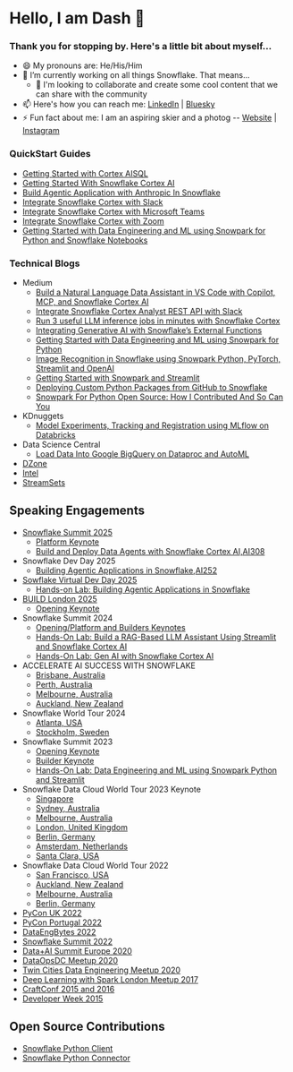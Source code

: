 # Hello, I am Dash 👋

### Thank you for stopping by. Here's a little bit about myself...

- 😄 My pronouns are: He/His/Him
- 🔭 I’m currently working on all things Snowflake. That means...
   - 👯 I'm looking to collaborate and create some cool content that we can share with the community
- 📫 Here's how you can reach me: [LinkedIn](https://www.linkedin.com/in/dash-desai/) | [Bluesky](https://bsky.app/profile/iamontheinet.bsky.social)
- ⚡ Fun fact about me: I am an aspiring skier and a photog -- [Website](https://www.natureunraveled.com/) | [Instagram](https://www.instagram.com/nature.unraveled.photography/)

### QuickStart Guides

 - [Getting Started with Cortex AISQL](https://quickstarts.snowflake.com/guide/getting-started-with-cortex-aisql/index.html)
 - [Getting Started With Snowflake Cortex AI](https://quickstarts.snowflake.com/guide/getting-started-with-snowflake-cortex-ai/index.html)
 - [Build Agentic Application with Anthropic In Snowflake](https://quickstarts.snowflake.com/guide/build-agentic-application-in-snowflake/index.html)
 - [Integrate Snowflake Cortex with Slack](https://quickstarts.snowflake.com/guide/integrate_snowflake_cortex_agents_with_slack/index.html)
 - [Integrate Snowflake Cortex with Microsoft Teams](https://quickstarts.snowflake.com/guide/integrate_snowflake_cortex_agents_with_microsoft_teams/index.html)
 - [Integrate Snowflake Cortex with Zoom](https://quickstarts.snowflake.com/guide/integrate_snowflake_cortex_agents_with_zoom/index.html)
 - [
Getting Started with Data Engineering and ML using Snowpark for Python and Snowflake Notebooks](https://quickstarts.snowflake.com/guide/getting_started_with_dataengineering_ml_using_snowpark_python/index.html)

### Technical Blogs
   - Medium
     - [Build a Natural Language Data Assistant in VS Code with Copilot, MCP, and Snowflake Cortex AI](https://medium.com/snowflake/build-a-natural-language-data-assistant-in-vs-code-with-copilot-mcp-and-snowflake-cortex-ai-04a22a3b0f17)
     - [Integrate Snowflake Cortex Analyst REST API with Slack](https://medium.com/snowflake/integrate-snowflake-cortex-analyst-rest-api-with-slack-0b70bde3cb7b)
     - [Run 3 useful LLM inference jobs in minutes with Snowflake Cortex](https://medium.com/snowflake/run-3-useful-llm-inference-jobs-in-minutes-with-snowflake-cortex-743a6096fff8)
     - [Integrating Generative AI with Snowflake’s External Functions](https://medium.com/snowflake/integrating-generative-ai-with-snowflakes-external-functions-1764e861b23a)
     - [Getting Started with Data Engineering and ML using Snowpark for Python](https://medium.com/snowflake/getting-started-with-data-engineering-and-ml-using-snowpark-for-python-155e05c14e0e)
     - [Image Recognition in Snowflake using Snowpark Python, PyTorch, Streamlit and OpenAI](https://medium.com/snowflake/image-recognition-in-snowflake-using-snowpark-python-pytorch-streamlit-and-openai-1a8167b82449)
     - [Getting Started with Snowpark and Streamlit](https://medium.com/snowflake/getting-started-with-snowpark-for-python-and-streamlit-908b52b7bcc8)
     - [Deploying Custom Python Packages from GitHub to Snowflake](https://medium.com/snowflake/deploying-custom-python-packages-from-github-to-snowflake-f0bb396480c7)
     - [Snowpark For Python Open Source: How I Contributed And So Can You](https://medium.com/snowflake/snowpark-for-python-open-source-how-i-contributed-and-so-can-you-7eb4baac355f)
   - KDnuggets
     - [Model Experiments, Tracking and Registration using MLflow on Databricks](https://www.kdnuggets.com/2021/01/model-experiments-tracking-registration-mlflow-databricks.html)
   - Data Science Central
     - [Load Data Into Google BigQuery on Dataproc and AutoML](https://www.datasciencecentral.com/load-data-into-google-bigquery-on-dataproc-and-automl/)
   - [DZone](https://dzone.com/users/3445386/d-zone.html)
   - [Intel](https://www.intel.com/content/www/us/en/developer/articles/technical/deep-learning-on-qubole-using-bigdl-for-apache-spark.html)
   - [StreamSets](https://www.softwareag.com/en_corporate/blog/author/dash-desai.html)

## Speaking Engagements
  - [Snowflake Summit 2025](https://www.snowflake.com/en/summit/save-the-date/)
    - [Platform Keynote](https://reg.summit.snowflake.com/flow/snowflake/summit25/sessions/page/catalog/session/1741879011617001GONg)
    - [Build and Deploy Data Agents with Snowflake Cortex AI,AI308](https://reg.summit.snowflake.com/flow/snowflake/summit25/sessions/page/catalog/session/1737014712537001aXXq)
  - Snowflake Dev Day 2025
    - [Building Agentic Applications in Snowflake,AI252](https://reg.summit.snowflake.com/flow/snowflake/summit25/sessions/page/catalog/session/1743741914890001G4ms)
  - [Sowflake Virtual Dev Day 2025](https://www.snowflake.com/en/summit/dev-day/)
    - [Hands-on Lab: Building Agentic Applications in Snowflake](https://www.snowflake.com/dev-day-skill-up-with-ai-2025-06-26/?utm_cta=dev-day-promo-banner)
  - [BUILD London 2025](https://www.snowflake.com/build/london/) 
    - [Opening Keynote](https://events.bizzabo.com/677600/agenda/session/1538978) 
  - Snowflake Summit 2024
    - [Opening/Platform and Builders Keynotes](https://reg.summit.snowflake.com/flow/snowflake/summit24/sessions/page/catalog?search=%22Dash%20Desai%22&tab.sessioncatalogtab=1714168666431001NNiH)
    - [Hands-On Lab: Build a RAG-Based LLM Assistant Using Streamlit and Snowflake Cortex AI](https://reg.summit.snowflake.com/flow/snowflake/summit24/sessions/page/catalog/session/1708733126121001yDUB)
    - [Hands-On Lab: Gen AI with Snowflake Cortex AI](https://reg.summit.snowflake.com/flow/snowflake/summit24/sessions/page/catalog/session/1711677008501001OCpZ)
  - ACCELERATE AI SUCCESS WITH SNOWFLAKE
    - [Brisbane, Australia](https://www.snowflake.com/events/accelerate-ai-success-with-snowflake-brisbane/)
    - [Perth, Australia](https://www.snowflake.com/events/accelerate-ai-success-with-snowflake-brisbane/)
    - [Melbourne, Australia](https://www.snowflake.com/events/accelerate-ai-success-with-snowflake-melbourne/)
    - [Auckland, New Zealand](https://www.snowflake.com/events/accelerate-ai-success-with-snowflake-auckland/)
  - Snowflake World Tour 2024
    - [Atlanta, USA](https://www.snowflake.com/events/snowflake-world-tour-atlanta/)
    - [Stockholm, Sweden](https://www.snowflake.com/events/snowflake-world-tour-stockholm/)
  - Snowflake Summit 2023
    - [Opening Keynote](https://events.snowflake.com/summit/sessions/agenda/session/1120282?widget=true)
    - [Builder Keynote](https://events.snowflake.com/summit/sessions/agenda/session/1120281?widget=true)
    - [Hands-On Lab: Data Engineering and ML using Snowpark Python and Streamlit](https://www.snowflake.com/summit/sessions/?agendaPath=speakers/3003917)
  - Snowflake Data Cloud World Tour 2023 Keynote
    - [Singapore](https://www.snowflake.com/data-cloud-world-tour-singapore-agenda/)
    - [Sydney, Australia](https://www.snowflake.com/data-cloud-world-tour-sydney-agenda/)
    - [Melbourne, Australia](https://www.snowflake.com/data-cloud-world-tour-melbourne-agenda/)
    - [London, United Kingdom](https://www.snowflake.com/data-cloud-world-tour-london-agenda/)
    - [Berlin, Germany](https://www.snowflake.com/data-cloud-world-tour-berlin-agenda/)
    - [Amsterdam, Netherlands](https://www.snowflake.com/data-cloud-world-tour-amsterdam-agenda/)
    - [Santa Clara, USA](https://www.snowflake.com/events/data-cloud-world-tour-santa-clara/agenda/)
  - Snowflake Data Cloud World Tour 2022
    - [San Francisco, USA](https://www.snowflake.com/data-cloud-world-tour/americas/san-francisco/agenda?agendaPath=session/1022285)
    - [Auckland, New Zealand](https://www.snowflake.com/data-cloud-world-tour/apj/auckland/agenda-v2/)
    - [Melbourne, Australia](https://www.snowflake.com/data-cloud-world-tour/apj/melbourne/)
    - [Berlin, Germany](https://www.snowflake.com/data-cloud-world-tour/emea/berlin/agenda/)
  - [PyCon UK 2022](https://pretalx.com/pycon-uk-2022/talk/JECQCM/)
  - [PyCon Portugal 2022](https://pretalx.evolutio.pt/pyconpt2022/talk/review/JS8QFSRNJR7PVXVXRUWD737ER7WARXP8)
  - [DataEngBytes 2022](https://sessionize.com/app/speaker/session/352689)
  - [Snowflake Summit 2022](https://events.snowflake.com/summit/agenda?speakers=1550821)
  - [Data+AI Summit Europe 2020](https://databricks.com/session_eu20/model-experiments-tracking-and-registration-using-mlflow-on-databricks)
  - [DataOpsDC Meetup 2020](https://www.meetup.com/DataOpsDC/events/273140615/)
  - [Twin Cities Data Engineering Meetup 2020](https://www.meetup.com/Twin-Cities-Spark-Hadoop-User-Group/events/266731493/)
  - [Deep Learning with Spark London Meetup 2017](https://www.meetup.com/Spark-London/events/243285971/)
  - [CraftConf 2015 and 2016](https://crunchconf.com/)
  - [Developer Week 2015](https://developerweek2015conferenceexpo.sched.com/event/1e937ac4a101dcb183b70c4a171d07a3)
    
## Open Source Contributions
  - [Snowflake Python Client](https://github.com/snowflakedb/snowpark-python/issues/383)
  - [Snowflake Python Connector](https://github.com/snowflakedb/snowflake-connector-python/issues/1175)    

<!--- - 😎 Oh and here's my Dev Card generated by [daily.dev](https://app.daily.dev/) --->

<!--- <a href="https://app.daily.dev/DailyDevTips"><img src="https://github.com/iamontheinet/iamontheinet/blob/main/devcard.svg" width="400" alt="Dash's Dev Card"/></a> --->
